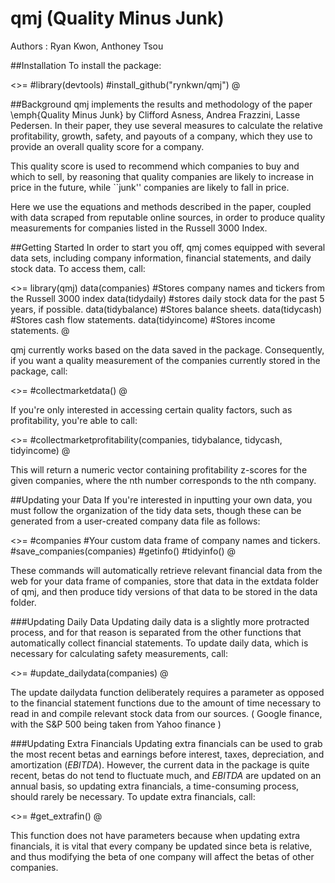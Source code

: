 # qmj (Quality Minus Junk)
Authors : Ryan Kwon, Anthoney Tsou

##Installation
To install the package:

<<Installing qmj>>=
#library(devtools)
#install_github("rynkwn/qmj")
@

##Background
qmj implements the results and methodology of the paper \emph{Quality Minus Junk} by Clifford Asness, Andrea Frazzini, Lasse Pedersen. In their paper, they use several measures to calculate the relative profitability, growth, safety, and payouts of a company, which they use to provide an overall quality score for a company.

This quality score is used to recommend which companies to buy and which to sell, by reasoning that quality companies are likely to increase in price in the future, while ``junk'' companies are likely to fall in price.

Here we use the equations and methods described in the paper, coupled with data scraped from reputable online sources, in order to produce quality measurements for companies listed in the Russell 3000 Index.

##Getting Started
In order to start you off, qmj comes equipped with several data sets, including company information, financial statements, and daily stock data. To access them, call:

<<Package Datasets>>=
library(qmj)
data(companies) #Stores company names and tickers from the Russell 3000 index
data(tidydaily)  #stores daily stock data for the past 5 years, if possible.
data(tidybalance) #Stores balance sheets.
data(tidycash) #Stores cash flow statements.
data(tidyincome) #Stores income statements.
@

qmj currently works based on the data saved in the package. Consequently, if you want a quality measurement of the companies currently stored in the package, call:

<<Getting Quality>>=
#collectmarketdata()
@

If you're only interested in accessing certain quality factors, such as profitability, you're able to call:

<<Getting Only Some Quality Data>>=
#collectmarketprofitability(companies, tidybalance, tidycash, tidyincome)
@

This will return a numeric vector containing profitability z-scores for the given companies, where the nth number corresponds to the nth company. 

##Updating your Data
If you're interested in inputting your own data, you must follow the organization of the tidy data sets, though these can be generated from a user-created company data file as follows:

<<Updating your Data>>=
#companies #Your custom data frame of company names and tickers.
#save_companies(companies)
#getinfo()
#tidyinfo()
@

These commands will automatically retrieve relevant financial data from the web for your data frame of companies, store that data in the extdata folder of qmj, and then produce tidy versions of that data to be stored in the data folder.

###Updating Daily Data
Updating daily data is a slightly more protracted process, and for that reason is separated from the other functions that automatically collect financial statements. To update daily data, which is necessary for calculating safety measurements, call:

<<Updating Daily Data>>=
#update_dailydata(companies)
@

The update dailydata function deliberately requires a parameter as opposed to the financial statement functions due to the amount of time necessary to read in and compile relevant stock data from our sources. ( Google finance, with the S\&P 500 being taken from Yahoo finance )

###Updating Extra Financials
Updating extra financials can be used to grab the most recent betas and earnings before interest, taxes, depreciation, and amortization ($EBITDA$). However, the current data in the package is quite recent, betas do not tend to fluctuate much, and $EBITDA$ are updated on an annual basis, so updating extra financials, a time-consuming process, should rarely be necessary. To update extra financials, call:

<<Updating Extra Financials>>=
#get_extrafin()
@

This function does not have parameters because when updating extra financials, it is vital that every company be updated since beta is relative, and thus modifying the beta of one company will affect the betas of other companies. 